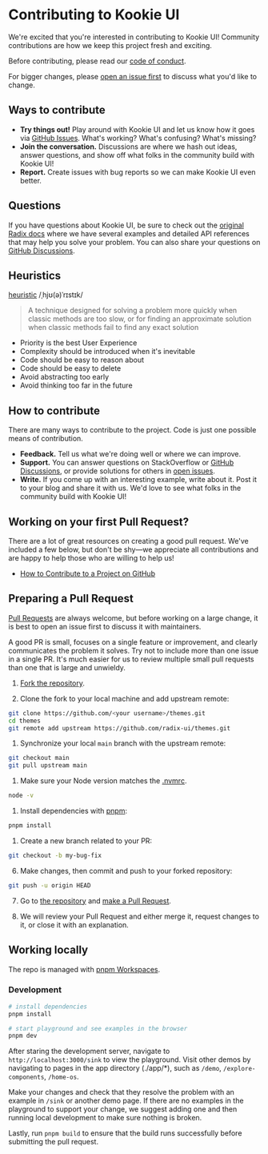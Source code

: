 # Contributing to Kookie UI

We're excited that you're interested in contributing to Kookie UI! Community contributions are how we keep this project fresh and exciting.

Before contributing, please read our [code of conduct](CODE_OF_CONDUCT.md).

For bigger changes, please [open an issue first](https://github.com/KushagraDhawan1997/hello-kookie-ui/issues) to discuss what you'd like to change.

## Ways to contribute

- **Try things out!** Play around with Kookie UI and let us know how it goes via [GitHub Issues](https://github.com/KushagraDhawan1997/hello-kookie-ui/issues). What's working? What's confusing? What's missing?
- **Join the conversation.** Discussions are where we hash out ideas, answer questions, and show off what folks in the community build with Kookie UI!
- **Report.** Create issues with bug reports so we can make Kookie UI even better.

## Questions

If you have questions about Kookie UI, be sure to check out the [original Radix docs](https://radix-ui.com/themes/docs) where we have several examples and detailed API references that may help you solve your problem. You can also share your questions on [GitHub Discussions](https://github.com/KushagraDhawan1997/hello-kookie-ui/discussions).

## Heuristics

[heuristic](<https://en.wikipedia.org/wiki/Heuristic_(computer_science)>)
/ˌhjʊ(ə)ˈrɪstɪk/

> A technique designed for solving a problem more quickly when classic methods are too slow, or for finding an approximate solution when classic methods fail to find any exact solution

- Priority is the best User Experience
- Complexity should be introduced when it's inevitable
- Code should be easy to reason about
- Code should be easy to delete
- Avoid abstracting too early
- Avoid thinking too far in the future

## How to contribute

There are many ways to contribute to the project. Code is just one possible means of contribution.

- **Feedback.** Tell us what we're doing well or where we can improve.
- **Support.** You can answer questions on StackOverflow or [GitHub Discussions](https://github.com/KushagraDhawan1997/hello-kookie-ui/discussions), or provide solutions for others in [open issues](https://github.com/KushagraDhawan1997/hello-kookie-ui/issues).
- **Write.** If you come up with an interesting example, write about it. Post it to your blog and share it with us. We'd love to see what folks in the community build with Kookie UI!

## Working on your first Pull Request?

There are a lot of great resources on creating a good pull request. We've included a few below, but don't be shy—we appreciate all contributions and are happy to help those who are willing to help us!

- [How to Contribute to a Project on GitHub](https://egghead.io/courses/how-to-contribute-to-an-open-source-project-on-github)

## Preparing a Pull Request

[Pull Requests](https://docs.github.com/en/free-pro-team@latest/github/collaborating-with-issues-and-pull-requests/creating-a-pull-request) are always welcome, but before working on a large change, it is best to open an issue first to discuss it with maintainers.

A good PR is small, focuses on a single feature or improvement, and clearly communicates the problem it solves. Try not to include more than one issue in a single PR. It's much easier for us to review multiple small pull requests than one that is large and unwieldy.

1. [Fork the repository](https://docs.github.com/en/free-pro-team@latest/github/getting-started-with-github/fork-a-repo).

2. Clone the fork to your local machine and add upstream remote:

```sh
git clone https://github.com/<your username>/themes.git
cd themes
git remote add upstream https://github.com/radix-ui/themes.git
```

1. Synchronize your local `main` branch with the upstream remote:

```sh
git checkout main
git pull upstream main
```

1. Make sure your Node version matches the [.nvmrc](../.nvmrc).

```sh
node -v
```

1. Install dependencies with [pnpm](https://pnpm.io):

```sh
pnpm install
```

1. Create a new branch related to your PR:

```sh
git checkout -b my-bug-fix
```

6. Make changes, then commit and push to your forked repository:

```sh
git push -u origin HEAD
```

7. Go to [the repository](https://github.com/radix-ui/themes/pulls) and [make a Pull Request](https://docs.github.com/en/free-pro-team@latest/github/collaborating-with-issues-and-pull-requests/creating-a-pull-request).

8. We will review your Pull Request and either merge it, request changes to it, or close it with an explanation.

## Working locally

The repo is managed with [pnpm Workspaces](https://pnpm.io/workspaces).

### Development

```bash
# install dependencies
pnpm install

# start playground and see examples in the browser
pnpm dev
```

After staring the development server, navigate to `http://localhost:3000/sink` to view the playground. Visit other demos by navigating to pages in the app directory (./app/\*), such as `/demo`, `/explore-components`, `/home-os`.

Make your changes and check that they resolve the problem with an example in `/sink` or another demo page. If there are no examples in the playground to support your change, we suggest adding one and then running local development to make sure nothing is broken.

Lastly, run `pnpm build` to ensure that the build runs successfully before submitting the pull request.
